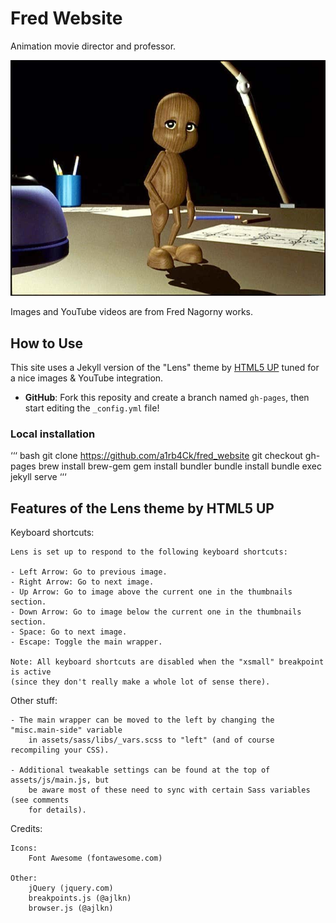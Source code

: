 # Fred Website

Animation movie director and professor.

![Le Pantin - Fred Nagorny - 1990](assets/images/thumbs/le_pantin_0004661.jpg "Le Pantin - Fred Nagorny - 1990")

Images and YouTube videos are from Fred Nagorny works.

## How to Use

This site uses a Jekyll version of the "Lens" theme by [HTML5 UP](https://html5up.net/) tuned for a nice images & YouTube integration.

- **GitHub**: Fork this reposity and create a branch named `gh-pages`, then start editing the `_config.yml` file!

### Local installation
‘‘‘ bash
git clone https://github.com/a1rb4Ck/fred_website
git checkout gh-pages
brew install brew-gem
gem install bundler
bundle install
bundle exec jekyll serve
‘‘‘

## Features of the Lens theme by HTML5 UP

Keyboard shortcuts:

	Lens is set up to respond to the following keyboard shortcuts:

	- Left Arrow: Go to previous image.
	- Right Arrow: Go to next image.
	- Up Arrow: Go to image above the current one in the thumbnails section.
	- Down Arrow: Go to image below the current one in the thumbnails section.
	- Space: Go to next image.
	- Escape: Toggle the main wrapper.

	Note: All keyboard shortcuts are disabled when the "xsmall" breakpoint is active
	(since they don't really make a whole lot of sense there).

Other stuff:

	- The main wrapper can be moved to the left by changing the "misc.main-side" variable
		in assets/sass/libs/_vars.scss to "left" (and of course recompiling your CSS).

	- Additional tweakable settings can be found at the top of assets/js/main.js, but
		be aware most of these need to sync with certain Sass variables (see comments
		for details).


Credits:

	Icons:
		Font Awesome (fontawesome.com)

	Other:
		jQuery (jquery.com)
		breakpoints.js (@ajlkn)
		browser.js (@ajlkn)
